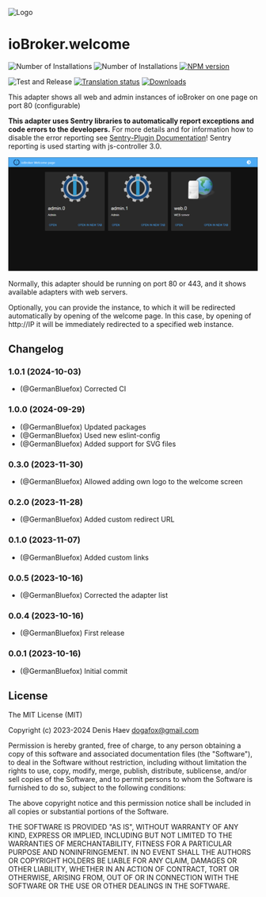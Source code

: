 ![Logo](admin/welcome.png)

# ioBroker.welcome

![Number of Installations](http://iobroker.live/badges/web-installed.svg)
![Number of Installations](http://iobroker.live/badges/web-stable.svg)
[![NPM version](http://img.shields.io/npm/v/iobroker.welcome.svg)](https://www.npmjs.com/package/iobroker.welcome)

![Test and Release](https://github.com/ioBroker/ioBroker.welcome/workflows/Test%20and%20Release/badge.svg)
[![Translation status](https://weblate.iobroker.net/widgets/adapters/-/web/svg-badge.svg)](https://weblate.iobroker.net/engage/adapters/?utm_source=widget)
[![Downloads](https://img.shields.io/npm/dm/iobroker.welcome.svg)](https://www.npmjs.com/package/iobroker.welcome)

This adapter shows all web and admin instances of ioBroker on one page on port 80 (configurable)

**This adapter uses Sentry libraries to automatically report exceptions and code errors to the developers.**
For more details and for information how to disable the error reporting see [Sentry-Plugin Documentation](https://github.com/ioBroker/plugin-sentry#plugin-sentry)! Sentry reporting is used starting with js-controller 3.0.

![Welcome](img/screen.png)

Normally, this adapter should be running on port 80 or 443, and it shows available adapters with web servers.

Optionally, you can provide the instance, to which it will be redirected automatically by opening of the welcome page.
In this case, by opening of http://IP it will be immediately redirected to a specified web instance.

<!--
	Placeholder for the next version (at the beginning of the line):
	### **WORK IN PROGRESS**
-->

## Changelog
### 1.0.1 (2024-10-03)

-   (@GermanBluefox) Corrected CI

### 1.0.0 (2024-09-29)

-   (@GermanBluefox) Updated packages
-   (@GermanBluefox) Used new eslint-config
-   (@GermanBluefox) Added support for SVG files

### 0.3.0 (2023-11-30)

-   (@GermanBluefox) Allowed adding own logo to the welcome screen

### 0.2.0 (2023-11-28)

-   (@GermanBluefox) Added custom redirect URL

### 0.1.0 (2023-11-07)

-   (@GermanBluefox) Added custom links

### 0.0.5 (2023-10-16)

-   (@GermanBluefox) Corrected the adapter list

### 0.0.4 (2023-10-16)

-   (@GermanBluefox) First release

### 0.0.1 (2023-10-16)

-   (@GermanBluefox) Initial commit

## License

The MIT License (MIT)

Copyright (c) 2023-2024 Denis Haev <dogafox@gmail.com>

Permission is hereby granted, free of charge, to any person obtaining a copy
of this software and associated documentation files (the "Software"), to deal
in the Software without restriction, including without limitation the rights
to use, copy, modify, merge, publish, distribute, sublicense, and/or sell
copies of the Software, and to permit persons to whom the Software is
furnished to do so, subject to the following conditions:

The above copyright notice and this permission notice shall be included in
all copies or substantial portions of the Software.

THE SOFTWARE IS PROVIDED "AS IS", WITHOUT WARRANTY OF ANY KIND, EXPRESS OR
IMPLIED, INCLUDING BUT NOT LIMITED TO THE WARRANTIES OF MERCHANTABILITY,
FITNESS FOR A PARTICULAR PURPOSE AND NONINFRINGEMENT. IN NO EVENT SHALL THE
AUTHORS OR COPYRIGHT HOLDERS BE LIABLE FOR ANY CLAIM, DAMAGES OR OTHER
LIABILITY, WHETHER IN AN ACTION OF CONTRACT, TORT OR OTHERWISE, ARISING FROM,
OUT OF OR IN CONNECTION WITH THE SOFTWARE OR THE USE OR OTHER DEALINGS IN
THE SOFTWARE.
